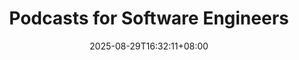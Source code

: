 ---
title: Podcasts for Software Engineers
categories: ["Media", "Showcase"]
tags: ["Podcast"]
featuredImage: "image/posts/softwareEngineerPodcast/cat_podcast.png"

date: 2025-08-29T16:32:11+08:00
draft: true
---